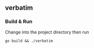 verbatim
------


### Build & Run

Change into the project directory then run

```{bash}
go build && ./verbatim
```
